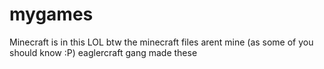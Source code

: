# mygames
Minecraft is in this LOL
btw the minecraft files arent mine (as some of you should know :P)
eaglercraft gang made these

